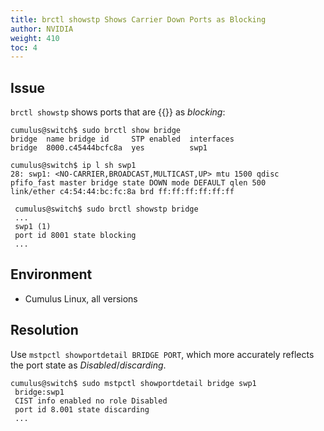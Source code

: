 ```yaml
---
title: brctl showstp Shows Carrier Down Ports as Blocking
author: NVIDIA
weight: 410
toc: 4
---
```


## Issue

`brctl showstp` shows ports that are {{<link url="Monitor-Interface-Administrative-State-and-Physical-State-on-Cumulus-Linux" text="admin up/carrier down">}} as *blocking*:

    cumulus@switch$ sudo brctl show bridge
    bridge  name bridge id     STP enabled  interfaces
    bridge  8000.c45444bcfc8a  yes          swp1

    cumulus@switch$ ip l sh swp1
    28: swp1: <NO-CARRIER,BROADCAST,MULTICAST,UP> mtu 1500 qdisc pfifo_fast master bridge state DOWN mode DEFAULT qlen 500 
    link/ether c4:54:44:bc:fc:8a brd ff:ff:ff:ff:ff:ff

``` 
 cumulus@switch$ sudo brctl showstp bridge
 ...
 swp1 (1)
 port id 8001 state blocking
 ...
```

## Environment

- Cumulus Linux, all versions

## Resolution

Use `mstpctl showportdetail BRIDGE PORT`, which more accurately reflects the port state as *Disabled*/*discarding*.

    cumulus@switch$ sudo mstpctl showportdetail bridge swp1
     bridge:swp1 
     CIST info enabled no role Disabled
     port id 8.001 state discarding
     ...
